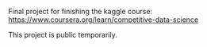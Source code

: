 Final project for finishing the kaggle course: https://www.coursera.org/learn/competitive-data-science

This project is public temporarily.